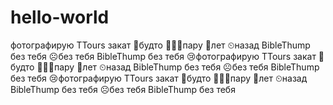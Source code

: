 # hello-world
фотографирую TTours закат 🌄будто 👨👩👦пару 🥰лет ⏲назад BibleThump без тебя ☹без тебя BibleThump без тебя 😢фотографирую TTours закат 🌄будто 👨👩👦пару 🥰лет ⏲назад BibleThump без тебя ☹без тебя BibleThump без тебя 😢фотографирую TTours закат 🌄будто 👨👩👦пару 🥰лет ⏲назад BibleThump без тебя ☹без тебя BibleThump без тебя

